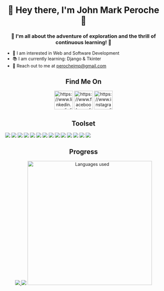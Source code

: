 <h1 align ="center"> 👋 Hey there, I'm John Mark Peroche 👋 </h1>
<h3 align ="center"> 🚀 I'm all about the adventure of exploration and the thrill of continuous learning! 🚀</h3>

<ul align="left">
  <li>🔎 I am interested in Web and Software Development </li>
  <li>📚 I am currently learning: Django & Tkinter</li>
  <li>📧 Reach out to me at <a target="_blank" href="mailto:perochejmp@gmail.com">perochejmp@gmail.com</a></li>  
</ul>

<h2 align="center">Find Me On</h2>
<div align="center">
<a href="https://www.linkedin.com/in/john-mark-peroche-61a756229/" target="blank"><img width="60" height="60" src="https://img.icons8.com/fluency/48/linkedin.png" alt="https://www.linkedin.com/in/john-mark-peroche-61a756229/"/></a>
<a href="https://www.facebook.com/johnmark.pacaldoperoche/" target="blank"><img width="60" height="60" src="https://img.icons8.com/fluency/48/facebook.png" alt="https://www.facebook.com/johnmark.pacaldoperoche/"/></a>
<a href="https://www.instagram.com/jamaaaaaaaaaaaak/" target="blank"><img width="60" height="60" src="https://img.icons8.com/fluency/48/instagram-new.png" alt="https://www.instagram.com/jamaaaaaaaaaaaak/"/></a>
</div>

<h2 align="center">Toolset</h2>
<div align="center>

  <a><img src="https://img.shields.io/badge/HTML5-E34F26?style=for-the-badge&labelColor=black&logo=html5&logoColor=E34F26"></a>
  <a><img src="https://img.shields.io/badge/CSS3-1572B6?style=for-the-badge&labelColor=black&logo=css3&logoColor=1572B6"></a>
  <a><img src="https://img.shields.io/badge/JavaScript-F7DF1E?style=for-the-badge&labelColor=black&logo=javascript&logoColor=F0DB4F"></a>
  <a><img src="https://img.shields.io/badge/C-00599C?style=for-the-badge&labelColor=black&logo=c&logoColor=00599C"></a>
  <a><img src="https://img.shields.io/badge/C%2B%2B-00599C?style=for-the-badge&labelColor=black&logo=c%2B%2B&logoColor=00599C"></a>
  <a><img src="https://img.shields.io/badge/Python-3776AB?style=for-the-badge&labelColor=black&logo=python&logoColor=3776AB"></a>
  <a><img src="https://img.shields.io/badge/Java-ED8B00?style=for-the-badge&labelColor=black&logo=openjdk&logoColor=ED8B00"></a>
  <a><img src="https://img.shields.io/badge/TypeScript-007ACC?style=for-the-badge&labelColor=black&logo=typescript&logoColor=007ACC"></a>
  <a><img src="https://img.shields.io/badge/Bootstrap-563D7C?style=for-the-badge&labelColor=black&logo=bootstrap&logoColor=563D7C"></a>
  <a><img src="https://img.shields.io/badge/Django-092E20?style=for-the-badge&labelColor=black&logo=django&logoColor=092E20"></a>
  <a><img src="https://img.shields.io/badge/SQLite-07405E?style=for-the-badge&labelColor=black&logo=sqlite&logoColor=07405E"></a>
  <a><img src="https://img.shields.io/badge/VSCode-0078D4?style=for-the-badge&labelColor=black&logo=visual%20studio%20code&logoColor=0078D4"></a>
  <a><img src="https://img.shields.io/badge/GIT-E44C30?style=for-the-badge&labelColor=black&logo=git&logoColor=E44C30"></a>
  <a><img src="https://img.shields.io/badge/Figma-C5C6D0?style=for-the-badge&labelColor=black&logo=figma&logoColor=C5C6D0"></a>
  <a><img src="https://img.shields.io/badge/Windows-0078D6?style=for-the-badge&labelColor=black&logo=windows&logoColor=0078D6"></a>
  
</div>


<div>
<h2 align="center">Progress</h2>
<p align="center">
  <a href="https://github.com/Java-rice"><img src="https://github-readme-stats.vercel.app/api?username=Java-rice&theme=slateorange&count_private=true">            
  <a href="https://github.com/Java-rice"><img src="https://github-readme-streak-stats.herokuapp.com/?user=Java-rice&theme=slateorange&include_all_commits=true&count_private=true"></a>
  <a href="https://github.com/Java-rice"><img alt="Languages used" width="400" src="https://denvercoder1-github-readme-stats.vercel.app/api/top-langs/?username=java-rice&langs_count=8&count_private=true&layout=compact&theme=slateorange"/></a>
  <br/>
</p>
</div>

